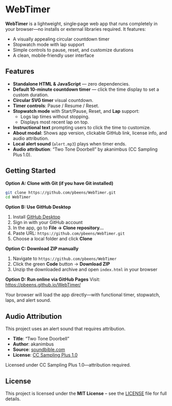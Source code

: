 # WebTimer

**WebTimer** is a lightweight, single‑page web app that runs completely in your browser—no installs or external libraries required. It features:

- A visually appealing circular countdown timer
- Stopwatch mode with lap support
- Simple controls to pause, reset, and customize durations
- A clean, mobile‑friendly user interface

## Features

- **Standalone HTML & JavaScript** — zero dependencies.
- **Default 10‑minute countdown timer** — click the time display to set a custom duration.
- **Circular SVG timer** visual countdown.
- **Timer controls**: Pause / Resume / Reset.
- **Stopwatch mode** with Start/Pause, Reset, and **Lap** support:
  - Logs lap times without stopping.
  - Displays most recent lap on top.
- **Instructional text** prompting users to click the time to customize.
- **About modal**: Shows app version, clickable GitHub link, license info, and audio attribution.
- **Local alert sound** (`alert.mp3`) plays when timer ends.
- **Audio attribution**: “Two Tone Doorbell” by akanimbus (CC Sampling Plus 1.0).

## Getting Started

**Option A: Clone with Git (if you have Git installed)**

```bash
git clone https://github.com/pbeens/WebTimer.git
cd WebTimer
```

**Option B: Use GitHub Desktop**

1. Install [GitHub Desktop](https://desktop.github.com/)
2. Sign in with your GitHub account
3. In the app, go to **File → Clone repository…**
4. Paste URL: `https://github.com/pbeens/WebTimer.git`
5. Choose a local folder and click **Clone**

**Option C: Download ZIP manually**

1. Navigate to `https://github.com/pbeens/WebTimer`
2. Click the green **Code** button → **Download ZIP**
3. Unzip the downloaded archive and open `index.html` in your browser

**Option D: Run online via GitHub Pages**
Visit: https://pbeens.github.io/WebTimer/

Your browser will load the app directly—with functional timer, stopwatch, laps, and alert sound.

## Audio Attribution

This project uses an alert sound that requires attribution.

- **Title**: “Two Tone Doorbell”
- **Author**: akanimbus
- **Source**: [soundbible.com](https://soundbible.com/1462-Two-Tone-Doorbell.html)
- **License**: [CC Sampling Plus 1.0](https://creativecommons.org/licenses/sampling+/1.0/)

Licensed under CC Sampling Plus 1.0—attribution required.

## License

This project is licensed under the **MIT License** – see the [LICENSE](LICENSE) file for full details.
